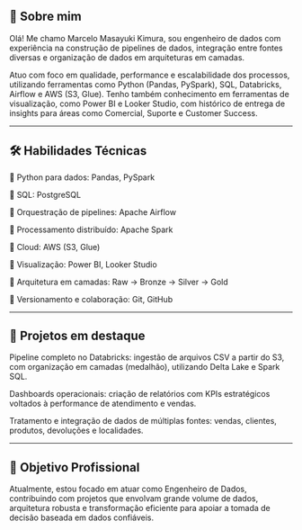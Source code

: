 ## 👋 Sobre mim
Olá! Me chamo Marcelo Masayuki Kimura, sou engenheiro de dados com experiência na construção de pipelines de dados, integração entre fontes diversas e organização de dados em arquiteturas em camadas.

Atuo com foco em qualidade, performance e escalabilidade dos processos, utilizando ferramentas como Python (Pandas, PySpark), SQL, Databricks, Airflow e AWS (S3, Glue). Tenho também conhecimento em ferramentas de visualização, como Power BI e Looker Studio, com histórico de entrega de insights para áreas como Comercial, Suporte e Customer Success.

---

## 🛠️ Habilidades Técnicas
🔹 Python para dados: Pandas, PySpark

🔹 SQL: PostgreSQL

🔹 Orquestração de pipelines: Apache Airflow

🔹 Processamento distribuído: Apache Spark

🔹 Cloud: AWS (S3, Glue)

🔹 Visualização: Power BI, Looker Studio

🔹 Arquitetura em camadas: Raw → Bronze → Silver → Gold

🔹 Versionamento e colaboração: Git, GitHub

---

## 📂 Projetos em destaque
Pipeline completo no Databricks: ingestão de arquivos CSV a partir do S3, com organização em camadas (medalhão), utilizando Delta Lake e Spark SQL.

Dashboards operacionais: criação de relatórios com KPIs estratégicos voltados à performance de atendimento e vendas.

Tratamento e integração de dados de múltiplas fontes: vendas, clientes, produtos, devoluções e localidades.

---

## 🎯 Objetivo Profissional
Atualmente, estou focado em atuar como Engenheiro de Dados, contribuindo com projetos que envolvam grande volume de dados, arquitetura robusta e transformação eficiente para apoiar a tomada de decisão baseada em dados confiáveis.
